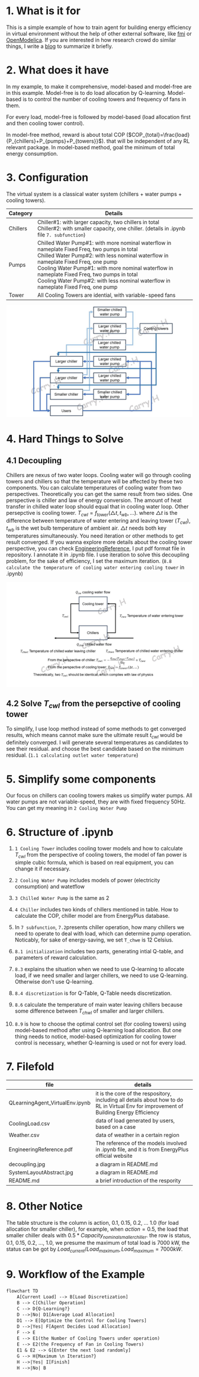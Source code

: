 # 1. What is it for

This is a simple example of how to train agent for building energy efficiency in virtual environment without the help of other external software, like [fmi](https://fmi-standard.org/) or [OpenModelica](https://openmodelica.org/). If you are interested in how research crowd do similar things, I write a [blog](https://carrybio.netlify.app/posts/blog12/) to summarize it briefly.

# 2. What does it have

In my example, to make it comprehensive, model-based and model-free are in this example. Model-free is to do load allocation by Q-learning. Model-based is to control the number of cooling towers and frequency of fans in them.  

For every load, model-free is followed by model-based (load allocation first and then cooling tower control). 

In model-free method, reward is about total COP ($COP_{total}=\frac{load}{P_{chillers}+P_{pumps}+P_{towers}}$). that will be independent of any RL relevant package. In model-based method, goal the minimum of total energy consumption.

# 3. Configuration

The virtual system is a classical water system (chillers + water pumps + cooling towers).

| Category | Details                                                                                                                                                                                                                                                                                                                                                                              |
| -------- | ------------------------------------------------------------------------------------------------------------------------------------------------------------------------------------------------------------------------------------------------------------------------------------------------------------------------------------------------------------------------------------ |
| Chillers | Chiller#1: with larger capacity, two chillers in total<br/>Chiller#2: with smaller capacity, one chiller. (details in .ipynb file `7. subfunction`)                                                                                                                                                                                                                                         |
| Pumps    | Chilled Water Pump#1: with more nominal waterflow in nameplate Fixed Freq, two pumps in total<br/>Chilled Water Pump#2: with less nominal waterflow in nameplate Fixed Freq, one pump<br/>Cooling Water Pump#1: with more nominal waterflow in nameplate Fixed Freq, two pumps in total<br/>Cooling Water Pump#2: with less nominal waterflow in nameplate Fixed Freq, one pump<br/> |
| Tower    | All Cooling Towers are idential, with variable-speed fans                                                                                               |


![Layout.jpg](https://github.com/Hurricane-k/BuildingEfficiencyAgent_in_VirtualEnv/blob/main/SystemLayoutAbstract.jpg)

# 4. Hard Things to Solve

## 4.1 Decoupling

Chillers are nexus of two water loops. Cooling water will go through cooling towers and chillers so that the temperature will be affected by these two components. You can calculate temperatures of cooling water from two perspectives. Theoretically you can get the same result from two sides. One perspective is chiller and law of energy conversion. The amount of heat transfer in chilled water loop should equal that in cooling water loop. Other persepctive is cooling tower. $T_{cwl}=f_{tower}(\triangle t,t_{wb},...)$. where $\triangle t$ is the difference between temperature of water entering and leaving tower ($T_{cwl}$), $t_{wb}$ is the wet bulb temperature of ambient air. $\triangle t$ needs both key temperatures simultaneously. You need iteration or other methods to get result converged. If you wanna explore more details about the cooling tower perspective, you can check [EngineeringReference](https://github.com/Hurricane-k/BuildingEfficiencyAgent_in_VirtualEnv/blob/main/EngineeringReference.pdf), I put pdf format file in repository. I annotate it in .ipynb file. I use iteration to solve this decoupling problem, for the sake of efficiency, I set the maximum iteration. (`8.8 calculate the temperature of cooling water entering cooling tower` in .ipynb)

![decoupling.jpg](https://github.com/Hurricane-k/BuildingEfficiencyAgent_in_VirtualEnv/blob/main/decoupling.jpg)

## 4.2 Solve $T_{cwl}$ from the persepctive of cooling tower

To simplify, I use loop method instead of some methods to get converged results, which means cannot make sure the ultimate result $t_{cwl}$ would be definitely converged. I will generate several temperatures as candidates to see their residual. and choose the best candidate based on the minimum residual. (`1.1 calculating outlet water temperature`)

# 5. Simplify some components

Our focus on chillers can cooling towers makes us simplify water pumps. All water pumps are not variable-speed, they are with fixed frequency 50Hz. You can get my meaning in `2 Cooling Water Pump`

# 6. Structure of .ipynb

1. `1 Cooling Tower` includes cooling tower models and how to calculate $T_{cwl}$ from the perspective of cooling towers, the model of fan power is simple cubic formula, which is based on real equipment, you can change it if necessary.
  
2. `2 Cooling Water Pump` includes models of power (electricity consumption) and watetflow
  
3. `3 Chilled Water Pump` is the same as 2
  
4. `4 Chiller` includes two kinds of chillers mentioned in table. How to calculate the COP, chiller model are from EnergyPlus database.
  
5. In `7 subfunction`, `7.2`presents chiller operation, how many chillers we need to operate to deal with load, which can determine pump operation. Noticably, for sake of energy-saving, we set `T_chwe` is 12 Celsius.
  
6. `8.1 initialization` includes two parts, generating intial Q-table, and parameters of reward calculation.
  
7. `8.3` explains the situation when we need to use Q-learning to allocate load, if we need smaller and larger chillers, we need to use Q-learning. Otherwise don't use Q-learning.
  
8. `8.4 discretization` is for Q-Table, Q-Table needs discretization.
  
9. `8.6` calculate the temperature of main water leaving chillers because some difference between $T_{chwl}$ of smaller and larger chillers.
  
10. `8.9` is how to choose the optimal control set (for cooling towers) using model-based method after using Q-learning load allocation. But one thing needs to notice, model-based optimization for cooling tower control is necessary, whether Q-learning is used or not for every load.
  
# 7. Filefold

| file | details |
| --- | --- |
| QLearningAgent_VirtualEnv.ipynb | it is the core of the respository, including all details about how to do RL in Virtual Env for improvement of Building Energy Efficiency |
| CoolingLoad.csv | data of load generated by users, based on a case |
| Weather.csv | data of weather in a certain region |
| EngineeringReference.pdf | The reference of the models involved in .ipynb file, and it is from EnergyPlus official website |
| decoupling.jpg | a diagram in README.md |
| SystemLayoutAbstract.jpg | a diagram in README.md |
| README.md | a brief introduction of the respority |


# 8. Other Notice

The table structure is the column is action, 0.1, 0.15, 0.2, ... 1.0 (for load allocation for smaller chiller), for example, when $action = 0.5$, the load that smaller chiller deals with $0.5*Capacity_{nominal smaller chiller}$. the row is status, 0.1, 0.15, 0.2, ..., 1.0, we presume the maximum of total load is 7000 kW, the status can be got by $Load_{current}/Load_{maximum}, Load_{maximum}=7000kW$.

# 9. Workflow of the Example

```mermaid
flowchart TD
    A[Current Load] --> B[Load Discretization]
    B --> C[Chiller Operation]
    C --> D{Q-Learning?}
    D -->|No| D1[Average Load Allocation]
    D1 --> E[Optimize the Control for Cooling Towers]
    D -->|Yes| F[Agent Decides Load Allocation] 
    F --> E
    E --> E1(the Number of Cooling Towers under operation)
    E --> E2(the Frequency of Fan in Cooling Towers)
    E1 & E2 --> G[Enter the next load randomly]
    G --> H{Maximum \n Iteration?}
    H -->|Yes| I[Finish]
    H -->|No| B
```

